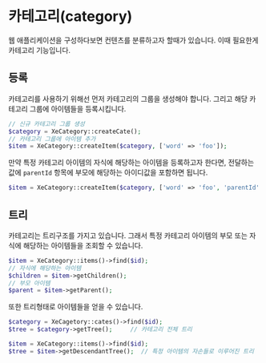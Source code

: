 # 카테고리\(category\)

웹 애플리케이션을 구성하다보면 컨텐츠를 분류하고자 할때가 있습니다. 이때 필요한게 카테고리 기능입니다.

## 등록

카테고리를 사용하기 위해선 먼저 카테고리의 그룹을 생성해야 합니다. 그리고 해당 카테고리 그룹에 아이템들을 등록시킵니다.

```php
// 신규 카테고리 그룹 생성
$category = XeCategory::createCate();
// 카테고리 그룹에 아이템 추가
$item = XeCategory::createItem($category, ['word' => 'foo']);
```

만약 특정 카테고리 아이템의 자식에 해당하는 아이템을 등록하고자 한다면, 전달하는 값에 `parentId` 항목에 부모에 해당하는 아이디값을 포함하면 됩니다.

```php
$item = XeCategory::createItem($category, ['word' => 'foo', 'parentId' => '{parent id}']);
```

## 트리

카테고리는 트리구조를 가지고 있습니다. 그래서 특정 카테고리 아이템의 부모 또는 자식에 해당하는 아이템들을 조회할 수 있습니다.

```php
$item = XeCategory::items()->find($id);
// 자식에 해당하는 아이템
$children = $item->getChildren();
// 부모 아이템
$parent = $item->getParent();
```

또한 트리형태로 아이템들을 얻을 수 있습니다.

```php
$category = XeCagetory::cates()->find($id);
$tree = $category->getTree();     // 카테고리 전체 트리

$item = XeCategory::items()->find($id);
$tree = $item->getDescendantTree();  // 특정 아이템의 자손들로 이루어진 트리
```

